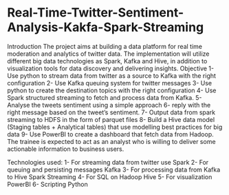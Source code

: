 # Real-Time-Twitter-Sentiment-Analysis-Kakfa-Spark-Streaming 

Introduction
The project aims at building a data platform for real time
moderation and analytics of twitter data. The implementation will
utilize different big data technologies as Spark, Kafka and Hive, in
addition to visualization tools for data discovery and delivering
insights.
Objective
1- Use python to stream data from twitter as a source to Kafka
with the right configuration
2- Use Kafka queuing system for twitter messages
3- Use python to create the destination topics with the right
configuration
4- Use Spark structured streaming to fetch and process data
from Kafka.
5- Analyse the tweets sentiment using a simple approach
6- reply with the right message based on the tweet’s sentiment.
7- Output data from spark streaming to HDFS in the form of
parquet files
8- Build a Hive data model (Staging tables + Analytical tables)
that use modelling best practices for big data
9- Use PowerBI to create a dashboard that fetch data from
Hadoop. The trainee is expected to act as an analyst who is
willing to deliver some actionable information to business
users.

Technologies used:
1- For streaming data from twitter use
Spark
2- For queuing and persisting messages
Kafka
3- For processing data from Kafka to Hive
Spark Streaming
4- For SQL on Hadoop
Hive
5- For visualization
PowerBI 
6- Scripting 
Python 
